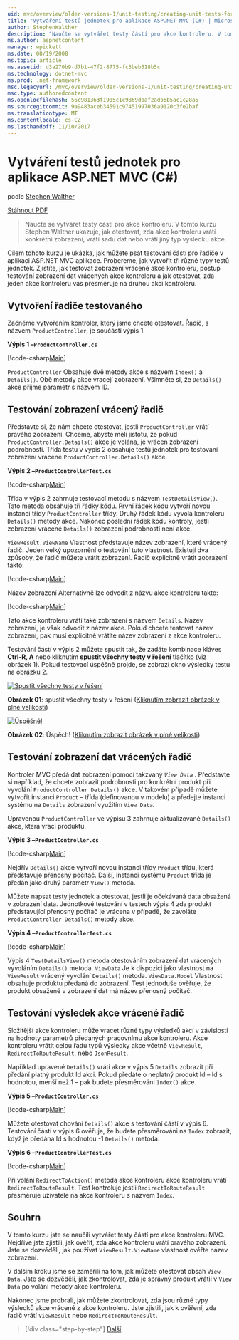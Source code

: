 ```yaml
---
uid: mvc/overview/older-versions-1/unit-testing/creating-unit-tests-for-asp-net-mvc-applications-cs
title: "Vytváření testů jednotek pro aplikace ASP.NET MVC (C#) | Microsoft Docs"
author: StephenWalther
description: "Naučte se vytvářet testy částí pro akce kontroleru. V tomto kurzu Stephen Walther ukazuje, jak otestovat, zda akce kontroleru vrátí sloupce části..."
ms.author: aspnetcontent
manager: wpickett
ms.date: 08/19/2008
ms.topic: article
ms.assetid: d3a270b9-d7b1-47f2-8775-fc3beb518b5c
ms.technology: dotnet-mvc
ms.prod: .net-framework
msc.legacyurl: /mvc/overview/older-versions-1/unit-testing/creating-unit-tests-for-asp-net-mvc-applications-cs
msc.type: authoredcontent
ms.openlocfilehash: 56c981363f1905c1c9869dbaf2adb6b5ac1c28a5
ms.sourcegitcommit: 9a9483aceb34591c97451997036a9120c3fe2baf
ms.translationtype: MT
ms.contentlocale: cs-CZ
ms.lasthandoff: 11/10/2017
---
```

<a name="creating-unit-tests-for-aspnet-mvc-applications-c"></a>Vytváření testů jednotek pro aplikace ASP.NET MVC (C#)
====================
podle [Stephen Walther](https://github.com/StephenWalther)

[Stáhnout PDF](http://download.microsoft.com/download/8/4/8/84843d8d-1575-426c-bcb5-9d0c42e51416/ASPNET_MVC_Tutorial_07_CS.pdf)

> Naučte se vytvářet testy částí pro akce kontroleru. V tomto kurzu Stephen Walther ukazuje, jak otestovat, zda akce kontroleru vrátí konkrétní zobrazení, vrátí sadu dat nebo vrátí jiný typ výsledku akce.


Cílem tohoto kurzu je ukázka, jak můžete psát testování částí pro řadiče v aplikaci ASP.NET MVC aplikace. Probereme, jak vytvořit tři různé typy testů jednotek. Zjistíte, jak testovat zobrazení vrácené akce kontroleru, postup testování zobrazení dat vrácených akce kontroleru a jak otestovat, zda jeden akce kontroleru vás přesměruje na druhou akci kontroleru.

## <a name="creating-the-controller-under-test"></a>Vytvoření řadiče testovaného

Začněme vytvořením kontroler, který jsme chcete otestovat. Řadič, s názvem `ProductController`, je součástí výpis 1.

**Výpis 1 –`ProductController.cs`**

[!code-csharp[Main](creating-unit-tests-for-asp-net-mvc-applications-cs/samples/sample1.cs)]

`ProductController` Obsahuje dvě metody akce s názvem `Index()` a `Details()`. Obě metody akce vracejí zobrazení. Všimněte si, že `Details()` akce přijme parametr s názvem ID.

## <a name="testing-the-view-returned-by-a-controller"></a>Testování zobrazení vrácený řadič

Představte si, že nám chcete otestovat, jestli `ProductController` vrátí pravého zobrazení. Chceme, abyste měli jistotu, že pokud `ProductController.Details()` akce je volána, je vrácen zobrazení podrobností. Třída testu v výpis 2 obsahuje testů jednotek pro testování zobrazení vrácené `ProductController.Details()` akce.

**Výpis 2 –`ProductControllerTest.cs`**

[!code-csharp[Main](creating-unit-tests-for-asp-net-mvc-applications-cs/samples/sample2.cs)]

Třída v výpis 2 zahrnuje testovací metodu s názvem `TestDetailsView()`. Tato metoda obsahuje tři řádky kódu. První řádek kódu vytvoří novou instanci třídy `ProductController` třídy. Druhý řádek kódu vyvolá kontroleru `Details()` metody akce. Nakonec poslední řádek kódu kontroly, jestli zobrazení vrácené `Details()` zobrazení podrobností není akce.

`ViewResult.ViewName` Vlastnost představuje název zobrazení, které vrácený řadič. Jeden velký upozornění o testování tuto vlastnost. Existují dva způsoby, že řadič můžete vrátit zobrazení. Řadič explicitně vrátit zobrazení takto:

[!code-csharp[Main](creating-unit-tests-for-asp-net-mvc-applications-cs/samples/sample3.cs)]

Název zobrazení Alternativně lze odvodit z názvu akce kontroleru takto:

[!code-csharp[Main](creating-unit-tests-for-asp-net-mvc-applications-cs/samples/sample4.cs)]

Tato akce kontroleru vrátí také zobrazení s názvem `Details`. Název zobrazení, je však odvodit z název akce. Pokud chcete testovat název zobrazení, pak musí explicitně vrátíte název zobrazení z akce kontroleru.

Testování částí v výpis 2 můžete spustit tak, že zadáte kombinace kláves **Ctrl-R, A** nebo kliknutím **spustit všechny testy v řešení** tlačítko (viz obrázek 1). Pokud testovací úspěšně projde, se zobrazí okno výsledky testu na obrázku 2.


[![Spustit všechny testy v řešení](creating-unit-tests-for-asp-net-mvc-applications-cs/_static/image2.png)](creating-unit-tests-for-asp-net-mvc-applications-cs/_static/image1.png)

**Obrázek 01**: spustit všechny testy v řešení ([Kliknutím zobrazit obrázek v plné velikosti](creating-unit-tests-for-asp-net-mvc-applications-cs/_static/image3.png))


[![Úspěšné!](creating-unit-tests-for-asp-net-mvc-applications-cs/_static/image5.png)](creating-unit-tests-for-asp-net-mvc-applications-cs/_static/image4.png)

**Obrázek 02**: Úspěch! ([Kliknutím zobrazit obrázek v plné velikosti](creating-unit-tests-for-asp-net-mvc-applications-cs/_static/image6.png))


## <a name="testing-the-view-data-returned-by-a-controller"></a>Testování zobrazení dat vrácených řadič

Kontroler MVC předá dat zobrazení pomocí takzvaný  *`View Data`* . Představte si například, že chcete zobrazit podrobnosti pro konkrétní produkt při vyvolání `ProductController Details()` akce. V takovém případě můžete vytvořit instanci `Product` – třída (definovanou v modelu) a předejte instanci systému na `Details` zobrazení využitím `View Data`.

Upravenou `ProductController` ve výpisu 3 zahrnuje aktualizované `Details()` akce, která vrací produktu.

**Výpis 3 –`ProductController.cs`**

[!code-csharp[Main](creating-unit-tests-for-asp-net-mvc-applications-cs/samples/sample5.cs)]

Nejdřív `Details()` akce vytvoří novou instanci třídy `Product` třídu, která představuje přenosný počítač. Další, instanci systému `Product` třída je předán jako druhý parametr `View()` metoda.

Můžete napsat testy jednotek a otestovat, jestli je očekávaná data obsažená v zobrazení data. Jednotkové testování v testech výpis 4 zda produkt představující přenosný počítač je vrácena v případě, že zavoláte `ProductController Details()` metody akce.

**Výpis 4 –`ProductControllerTest.cs`**

[!code-csharp[Main](creating-unit-tests-for-asp-net-mvc-applications-cs/samples/sample6.cs)]

Výpis 4 `TestDetailsView()` metoda otestováním zobrazení dat vrácených vyvoláním `Details()` metoda. `ViewData` Je k dispozici jako vlastnost na `ViewResult` vrácený vyvolání `Details()` metoda. `ViewData.Model` Vlastnost obsahuje produktu předaná do zobrazení. Test jednoduše ověřuje, že produkt obsažené v zobrazení dat má název přenosný počítač.

## <a name="testing-the-action-result-returned-by-a-controller"></a>Testování výsledek akce vrácené řadič

Složitější akce kontroleru může vracet různé typy výsledků akcí v závislosti na hodnoty parametrů předaných pracovnímu akce kontroleru. Akce kontroleru vrátit celou řadu typů výsledky akce včetně `ViewResult`, `RedirectToRouteResult`, nebo `JsonResult`.

Například upravené `Details()` vrátí akce v výpis 5 `Details` zobrazit při předání platný produkt Id akci. Pokud předáte o neplatný produkt Id – Id s hodnotou, menší než 1 – pak budete přesměrováni `Index()` akce.

**Výpis 5 –`ProductController.cs`**

[!code-csharp[Main](creating-unit-tests-for-asp-net-mvc-applications-cs/samples/sample7.cs)]

Můžete otestovat chování `Details()` akce s testování částí v výpis 6. Testování částí v výpis 6 ověřuje, že budete přesměrováni na `Index` zobrazit, když je předána Id s hodnotou -1 `Details()` metoda.

**Výpis 6 –`ProductControllerTest.cs`**

[!code-csharp[Main](creating-unit-tests-for-asp-net-mvc-applications-cs/samples/sample8.cs)]

Při volání `RedirectToAction()` metoda akce kontroleru akce kontroleru vrátí `RedirectToRouteResult`. Test kontroluje jestli `RedirectToRouteResult` přesměruje uživatele na akce kontroleru s názvem `Index`.

## <a name="summary"></a>Souhrn

V tomto kurzu jste se naučili vytvářet testy částí pro akce kontroleru MVC. Nejdříve jste zjistili, jak ověřit, zda akce kontroleru vrátí pravého zobrazení. Jste se dozvěděli, jak používat `ViewResult.ViewName` vlastnost ověřte název zobrazení.

V dalším kroku jsme se zaměřili na tom, jak můžete otestovat obsah `View Data`. Jste se dozvěděli, jak zkontrolovat, zda je správný produkt vrátil v `View Data` po volání metody akce kontroleru.

Nakonec jsme probrali, jak můžete zkontrolovat, zda jsou různé typy výsledků akce vrácené z akce kontroleru. Jste zjistili, jak k ověření, zda řadič vrátí `ViewResult` nebo `RedirectToRouteResult`.

>[!div class="step-by-step"]
[Další](creating-unit-tests-for-asp-net-mvc-applications-vb.md)
